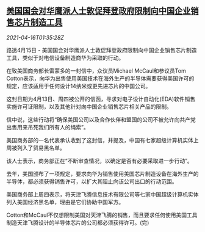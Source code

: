 <!--1618538463000-->
[美国国会对华鹰派人士敦促拜登政府限制向中国企业销售芯片制造工具](https://cn.reuters.com/article/usa-hawks-china-chipmaking-0415-thur-idCNKBS2C304M)
------

<div><i>2021-04-16T01:35:28Z</i></div><p>路透4月15日 - 美国国会对华鹰派人士敦促拜登政府限制向中国企业销售芯片制造工具，类似于对电信设备制造商华为采取的行动。</p><p>在致美国商务部长雷蒙多的一封信中，众议员Michael McCaul和参议员Tom Cotton表示，向华为出售使用美国技术在海外生产的半导体需要获得美国许可的规定，应该适用于任何设计14纳米或更先进芯片的中国公司。</p><p>这封日期为4月13日、周四被公开的信函，寻求对电子设计自动化(EDA)软件销售实施许可证限制，以及其他针对向中国企业销售芯片相关产品的限制。</p><p>信中说，这些行动将“确保美国公司以及合作伙伴和盟国的公司不被允许向共产党出售用来吊死我们所有人的绳索”。</p><p>美国商务部的一名代表承认收到了这封信，并提及，中国有七家超级计算机实体上周被列入了贸易黑名单。</p><p>该人士表示，商务部正在“不断审查情况，以确定是否有必要采取进一步行动”。</p><p>去年，美国颁布了一项规定，要求向华为销售使用美国芯片制造设备在海外生产的半导体，都必须获得销售许可，以扩大其阻止向该公司出口的行动范围。</p><p>美国商务部上周四表示，将天津飞腾信息技术有限公司等七家中国超级计算机实体列入美国经济黑名单，理由是它们协助中国军方。</p><p>Cotton和McCaul不仅想限制美国对天津飞腾的销售，而且要求任何使用美国工具制造天津飞腾设计的半导体芯片的公司都必须获得许可。(完)</p>
